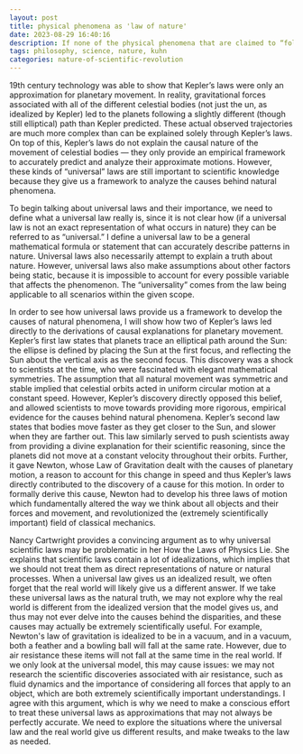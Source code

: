 ```yaml
---
layout: post
title: physical phenomena as 'law of nature'
date: 2023-08-29 16:40:16
description: If none of the physical phenomena that are claimed to “follow a law of nature” actually conform precisely to that law then what exactly are we referring to as a “law of nature”? Is it reasonable to consider laws that only approximately describe the behavior of the phenomena said to obey them to be important parts of scientific knowledge? 
tags: philosophy, science, nature, kuhn
categories: nature-of-scientific-revolution
---
```


19th century technology was able to show that Kepler’s laws were only an approximation for planetary movement. In reality, gravitational forces associated with all of the different celestial bodies (not just the un, as idealized by Kepler) led to the planets following a slightly different (though still elliptical) path than Kepler predicted. These actual observed trajectories are much more complex than can be explained solely through Kepler’s laws. On top of this, Kepler’s laws do not explain the causal nature of the movement of celestial bodies — they only provide an empirical framework to accurately predict and analyze their approximate motions. However, these kinds of “universal” laws are still important to scientific knowledge because they give us a framework to analyze the causes behind natural phenomena.

To begin talking about universal laws and their importance, we need to define what a universal law really is, since it is not clear how (if a universal law is not an exact representation of what occurs in nature) they can be referred to as “universal.” I define a universal law to be a general mathematical formula or statement that can accurately describe patterns in nature. Universal laws also necessarily attempt to explain a truth about nature. However, universal laws also make assumptions about other factors being static, because it is impossible to account for every possible variable that affects the phenomenon. The “universality” comes from the law being applicable to all scenarios within the given scope.

In order to see how universal laws provide us a framework to develop the causes of natural phenomena, I will show how two of Kepler’s laws led directly to the derivations of causal explanations for planetary movement. Kepler’s first law states that planets trace an elliptical path around the Sun: the ellipse is defined by placing the Sun at the first focus, and reflecting the Sun about the vertical axis as the second focus. This discovery was a shock to scientists at the time, who were fascinated with elegant mathematical symmetries. The assumption that all natural movement was symmetric and stable implied that celestial orbits acted in uniform circular motion at a constant speed. However, Kepler’s discovery directly opposed this belief, and allowed scientists to move towards providing more rigorous, empirical evidence for the causes behind natural phenomena. Kepler’s second law states that bodies move faster as they get closer to the Sun, and slower when they are farther out. This law similarly served to push scientists away from providing a divine explanation for their scientific reasoning, since the planets did not move at a constant velocity throughout their orbits. Further, it gave Newton, whose Law of Gravitation dealt with the causes of planetary motion, a reason to account for this change in speed and thus Kepler’s laws directly contributed to the discovery of a cause for this motion. In order to formally derive this cause, Newton had to develop his three laws of motion which fundamentally altered the way we think about all objects and their forces and movement, and revolutionized the (extremely scientifically important) field of classical mechanics. 

Nancy Cartwright provides a convincing argument as to why universal scientific laws may be problematic in her How the Laws of Physics Lie. She explains that scientific laws contain a lot of idealizations, which implies that we should not treat them as direct representations of nature or natural processes. When a universal law gives us an idealized result, we often forget that the real world will likely give us a different answer. If we take these universal laws as the natural truth, we may not explore why the real world is different from the idealized version that the model gives us, and thus may not ever delve into the causes behind the disparities, and these causes may actually be extremely scientifically useful. For example, Newton's law of gravitation is idealized to be in a vacuum, and in a vacuum, both a feather and a bowling ball will fall at the same rate. However, due to air resistance these items will not fall at the same time in the real world. If we only look at the universal model, this may cause issues: we may not research the scientific discoveries associated with air resistance, such as fluid dynamics and the importance of considering all forces that apply to an object, which are both extremely scientifically important understandings. I agree with this argument, which is why we need to make a conscious effort to treat these universal laws as approximations that may not always be perfectly accurate. We need to explore the situations where the universal law and the real world give us different results, and make tweaks to the law as needed.